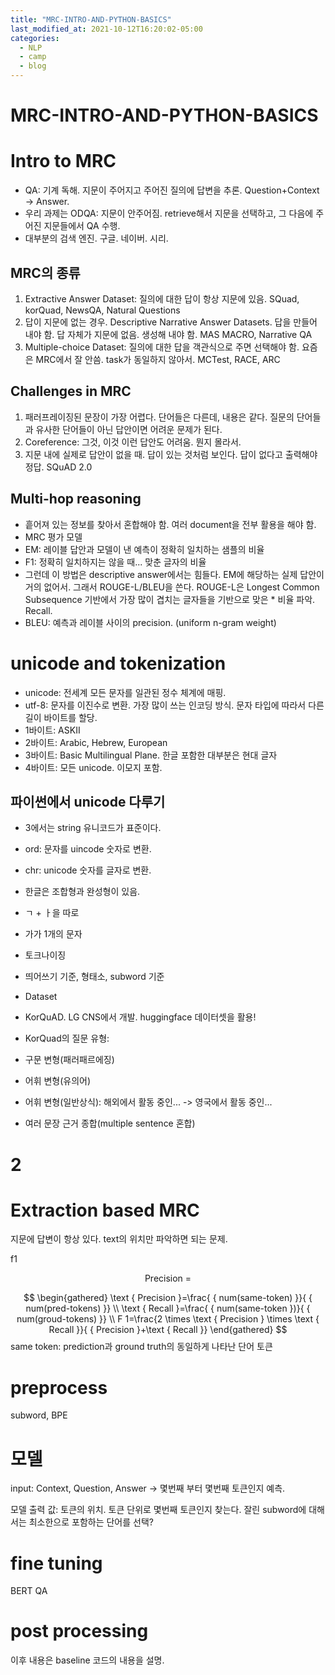 ```yaml
---
title: "MRC-INTRO-AND-PYTHON-BASICS"
last_modified_at: 2021-10-12T16:20:02-05:00
categories:
  - NLP
  - camp
  - blog
---
```

# MRC-INTRO-AND-PYTHON-BASICS


# Intro to MRC
* QA: 기계 독해. 지문이 주어지고 주어진 질의에 답변을 추론. Question+Context -> Answer.
* 우리 과제는 ODQA: 지문이 안주어짐. retrieve해서 지문을 선택하고, 그 다음에 주어진 지문들에서 QA 수행.
* 대부분의 검색 엔진. 구글. 네이버. 시리.
## MRC의 종류
1. Extractive Answer Dataset: 질의에 대한 답이 항상 지문에 있음. SQuad, korQuad, NewsQA, Natural Questions
2. 답이 지문에 없는 경우. Descriptive Narrative Answer Datasets. 답을 만들어 내야 함. 답 자체가 지문에 없음. 생성해 내야 함. MAS MACRO, Narrative QA
3. Multiple-choice Dataset: 질의에 대한 답을 객관식으로 주면 선택해야  함. 요즘은 MRC에서 잘 안씀. task가 동일하지 않아서. MCTest, RACE, ARC
## Challenges in MRC
1. 패러프레이징된 문장이 가장 어렵다. 단어들은 다른데, 내용은 같다. 질문의 단어들과 유사한 단어들이 아닌 답안이면 어려운 문제가 된다. 
2. Coreference: 그것, 이것 이런 답안도 어려움. 뭔지 몰라서.
3. 지문 내에 실제로 답안이 없을 때. 답이 있는 것처럼 보인다. 답이 없다고 출력해야 정답. SQuAD 2.0
## Multi-hop reasoning
* 흩어져 있는 정보를 찾아서 혼합해야 함. 여러 document을 전부 활용을 해야 함. 
* MRC 평가 모델
* EM: 레이블 답안과 모델이 낸 예측이 정확히 일치하는 샘플의 비율
* F1: 정확히 일치하지는 않을 때... 맞춘 글자의 비율
* 그런데 이 방법은 descriptive answer에서는 힘들다. EM에 해당하는 실제 답안이 거의 없어서. 그래서 ROUGE-L/BLEU을 쓴다. ROUGE-L은 Longest Common Subsequence 기반에서 가장 많이 겹치는 글자들을 기반으로 맞은 * 비율 파악. Recall. 
* BLEU: 예측과 레이블 사이의 precision. (uniform n-gram weight)

# unicode and tokenization
* unicode: 전세계 모든 문자를 일관된 정수 체계에 매핑. 
* utf-8: 문자를 이진수로 변환. 가장 많이 쓰는 인코딩 방식. 문자 타입에 따라서 다른 길이 바이트를 할당. 
* 1바이트: ASKII
* 2바이트: Arabic, Hebrew, European
* 3바이트: Basic Multilingual Plane. 한글 포함한 대부분은 현대 글자
* 4바이트: 모든 unicode. 이모지 포함. 

## 파이썬에서 unicode 다루기
* 3에서는 string 유니코드가 표준이다.
* ord: 문자를 uincode 숫자로 변환.
* chr: unicode 숫자를 글자로 변환.

* 한글은 조합형과 완성형이 있음.
* ㄱ + ㅏ을 따로
* 가가 1개의 문자

* 토크나이징
* 띄어쓰기 기준, 형태소, subword 기준
  
* Dataset
* KorQuAD. LG CNS에서 개발. huggingface 데이터셋을 활용!
  
* KorQuad의 질문 유형:
* 구문 변형(패러패르에징)
* 어휘 변형(유의어)
* 어휘 변형(일반상식): 해외에서 활동 중인... -> 영국에서 활동 중인... 
* 여러 문장 근거 종합(multiple sentence 혼합)

# 2
# Extraction based MRC
지문에 답변이 항상 있다.  text의 위치만 파악하면 되는 문제. 

f1

$$
\text { Precision }=
$$

$$
\begin{gathered}
\text { Precision }=\frac{ { num(same-token) }}{ { num(pred-tokens) }} \\
\text { Recall }=\frac{ { num(same-token })}{ { num(groud-tokens) }} \\
F 1=\frac{2 \times \text { Precision } \times \text { Recall }}{ { Precision }+\text { Recall }}
\end{gathered}
$$
same token: prediction과 ground truth의 동일하게 나타난 단어 토큰

# preprocess
subword, BPE

# 모델
input: Context, Question, Answer -> 몇번째 부터 몇번째 토큰인지 예측.

모델 출력 값: 토큰의 위치. 토큰 단위로 몇번째 토큰인지 찾는다. 잘린 subword에 대해서는 최소한으로 포함하는 단어를 선택?  


# fine tuning
BERT QA

# post processing
이후 내용은 baseline 코드의 내용을 설명.